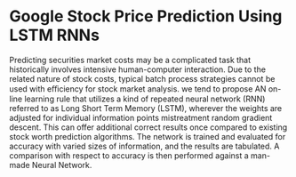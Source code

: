 # Google Stock Price Prediction Using LSTM RNNs
Predicting securities market costs may be a complicated task that historically involves intensive  human-computer interaction. Due to the related nature of stock costs, typical batch process strategies cannot be used with eﬃciency for stock market analysis. we tend to propose AN on-line learning rule that utilizes a kind of repeated neural network (RNN) referred to as Long Short Term Memory (LSTM), wherever the weights are adjusted for individual information points mistreatment random gradient descent. This can offer additional correct results once compared to existing stock worth prediction algorithms. The network is trained and evaluated for accuracy with varied sizes of information, and the results are tabulated. A comparison with respect to accuracy is then performed against a man-made Neural Network.
